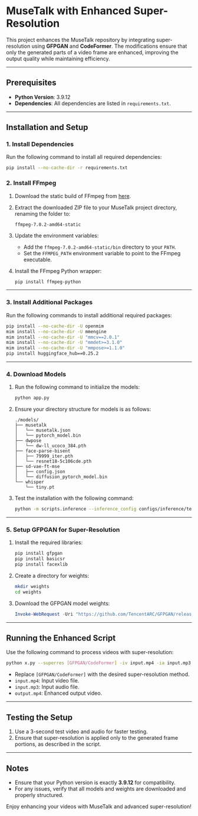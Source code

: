 # MuseTalk with Enhanced Super-Resolution

This project enhances the MuseTalk repository by integrating super-resolution using **GFPGAN** and **CodeFormer**. The modifications ensure that only the generated parts of a video frame are enhanced, improving the output quality while maintaining efficiency.

---

## Prerequisites

- **Python Version**: 3.9.12  
- **Dependencies**: All dependencies are listed in `requirements.txt`.

---

## Installation and Setup

### 1. Install Dependencies
Run the following command to install all required dependencies:
```bash
pip install --no-cache-dir -r requirements.txt
```

### 2. Install FFmpeg
1. Download the static build of FFmpeg from [here](https://www.gyan.dev/ffmpeg/builds/ffmpeg-release-essentials.zip).
2. Extract the downloaded ZIP file to your MuseTalk project directory, renaming the folder to:
   ```
   ffmpeg-7.0.2-amd64-static
   ```
3. Update the environment variables:
   - Add the `ffmpeg-7.0.2-amd64-static/bin` directory to your `PATH`.
   - Set the `FFMPEG_PATH` environment variable to point to the FFmpeg executable.

4. Install the FFmpeg Python wrapper:
   ```bash
   pip install ffmpeg-python
   ```

---

### 3. Install Additional Packages
Run the following commands to install additional required packages:
```bash
pip install --no-cache-dir -U openmim
mim install --no-cache-dir -U mmengine
mim install --no-cache-dir -U "mmcv==2.0.1"
mim install --no-cache-dir -U "mmdet>=3.1.0"
mim install --no-cache-dir -U "mmpose>=1.1.0"
pip install huggingface_hub==0.25.2
```

---

### 4. Download Models
1. Run the following command to initialize the models:
   ```bash
   python app.py
   ```
2. Ensure your directory structure for models is as follows:
   ```
   ./models/
   ├── musetalk
   │   └── musetalk.json
   │   └── pytorch_model.bin
   ├── dwpose
   │   └── dw-ll_ucoco_384.pth
   ├── face-parse-bisent
   │   ├── 79999_iter.pth
   │   └── resnet18-5c106cde.pth
   ├── sd-vae-ft-mse
   │   ├── config.json
   │   └── diffusion_pytorch_model.bin
   └── whisper
       └── tiny.pt
   ```

3. Test the installation with the following command:
   ```bash
   python -m scripts.inference --inference_config configs/inference/test.yaml
   ```

---

### 5. Setup GFPGAN for Super-Resolution
1. Install the required libraries:
   ```bash
   pip install gfpgan
   pip install basicsr
   pip install facexlib
   ```
2. Create a directory for weights:
   ```bash
   mkdir weights
   cd weights
   ```
3. Download the GFPGAN model weights:
   ```powershell
   Invoke-WebRequest -Uri "https://github.com/TencentARC/GFPGAN/releases/download/v1.3.0/GFPGANv1.4.pth" -OutFile "experiments/pretrained_models/GFPGANv1.4.pth"
   ```

---

## Running the Enhanced Script

Use the following command to process videos with super-resolution:
```bash
python x.py --superres [GFPGAN/CodeFormer] -iv input.mp4 -ia input.mp3 -o output.mp4
```
- Replace `[GFPGAN/CodeFormer]` with the desired super-resolution method.
- `input.mp4`: Input video file.
- `input.mp3`: Input audio file.
- `output.mp4`: Enhanced output video.

---

## Testing the Setup
1. Use a 3-second test video and audio for faster testing.
2. Ensure that super-resolution is applied only to the generated frame portions, as described in the script.

---

## Notes
- Ensure that your Python version is exactly **3.9.12** for compatibility.
- For any issues, verify that all models and weights are downloaded and properly structured.

Enjoy enhancing your videos with MuseTalk and advanced super-resolution!
